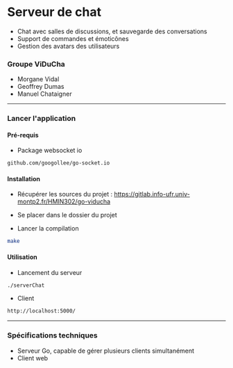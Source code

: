 # Serveur de chat
* Chat avec salles de discussions, et sauvegarde des conversations
* Support de commandes et émoticônes
* Gestion des avatars des utilisateurs

### Groupe ViDuCha

* Morgane Vidal
* Geoffrey Dumas
* Manuel Chataigner

---

### Lancer l'application

#### Pré-requis

* Package websocket io
```bash
github.com/googollee/go-socket.io
```

#### Installation

* Récupérer les sources du projet : https://gitlab.info-ufr.univ-montp2.fr/HMIN302/go-viducha

* Se placer dans le dossier du projet

* Lancer la compilation
```bash
make
```

#### Utilisation

* Lancement du serveur
```bash
./serverChat
```

* Client
```bash
http://localhost:5000/
```

---

### Spécifications techniques

* Serveur Go, capable de gérer plusieurs clients simultanément
* Client web